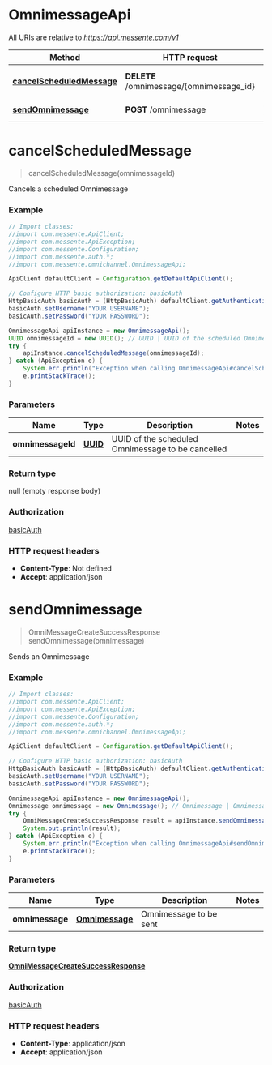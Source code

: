 # OmnimessageApi

All URIs are relative to *https://api.messente.com/v1*

Method | HTTP request | Description
------------- | ------------- | -------------
[**cancelScheduledMessage**](OmnimessageApi.md#cancelScheduledMessage) | **DELETE** /omnimessage/{omnimessage_id} | Cancels a scheduled Omnimessage
[**sendOmnimessage**](OmnimessageApi.md#sendOmnimessage) | **POST** /omnimessage | Sends an Omnimessage


<a name="cancelScheduledMessage"></a>
# **cancelScheduledMessage**
> cancelScheduledMessage(omnimessageId)

Cancels a scheduled Omnimessage

### Example
```java
// Import classes:
//import com.messente.ApiClient;
//import com.messente.ApiException;
//import com.messente.Configuration;
//import com.messente.auth.*;
//import com.messente.omnichannel.OmnimessageApi;

ApiClient defaultClient = Configuration.getDefaultApiClient();

// Configure HTTP basic authorization: basicAuth
HttpBasicAuth basicAuth = (HttpBasicAuth) defaultClient.getAuthentication("basicAuth");
basicAuth.setUsername("YOUR USERNAME");
basicAuth.setPassword("YOUR PASSWORD");

OmnimessageApi apiInstance = new OmnimessageApi();
UUID omnimessageId = new UUID(); // UUID | UUID of the scheduled Omnimessage to be cancelled
try {
    apiInstance.cancelScheduledMessage(omnimessageId);
} catch (ApiException e) {
    System.err.println("Exception when calling OmnimessageApi#cancelScheduledMessage");
    e.printStackTrace();
}
```

### Parameters

Name | Type | Description  | Notes
------------- | ------------- | ------------- | -------------
 **omnimessageId** | [**UUID**](.md)| UUID of the scheduled Omnimessage to be cancelled |

### Return type

null (empty response body)

### Authorization

[basicAuth](../README.md#basicAuth)

### HTTP request headers

 - **Content-Type**: Not defined
 - **Accept**: application/json

<a name="sendOmnimessage"></a>
# **sendOmnimessage**
> OmniMessageCreateSuccessResponse sendOmnimessage(omnimessage)

Sends an Omnimessage

### Example
```java
// Import classes:
//import com.messente.ApiClient;
//import com.messente.ApiException;
//import com.messente.Configuration;
//import com.messente.auth.*;
//import com.messente.omnichannel.OmnimessageApi;

ApiClient defaultClient = Configuration.getDefaultApiClient();

// Configure HTTP basic authorization: basicAuth
HttpBasicAuth basicAuth = (HttpBasicAuth) defaultClient.getAuthentication("basicAuth");
basicAuth.setUsername("YOUR USERNAME");
basicAuth.setPassword("YOUR PASSWORD");

OmnimessageApi apiInstance = new OmnimessageApi();
Omnimessage omnimessage = new Omnimessage(); // Omnimessage | Omnimessage to be sent
try {
    OmniMessageCreateSuccessResponse result = apiInstance.sendOmnimessage(omnimessage);
    System.out.println(result);
} catch (ApiException e) {
    System.err.println("Exception when calling OmnimessageApi#sendOmnimessage");
    e.printStackTrace();
}
```

### Parameters

Name | Type | Description  | Notes
------------- | ------------- | ------------- | -------------
 **omnimessage** | [**Omnimessage**](Omnimessage.md)| Omnimessage to be sent |

### Return type

[**OmniMessageCreateSuccessResponse**](OmniMessageCreateSuccessResponse.md)

### Authorization

[basicAuth](../README.md#basicAuth)

### HTTP request headers

 - **Content-Type**: application/json
 - **Accept**: application/json

